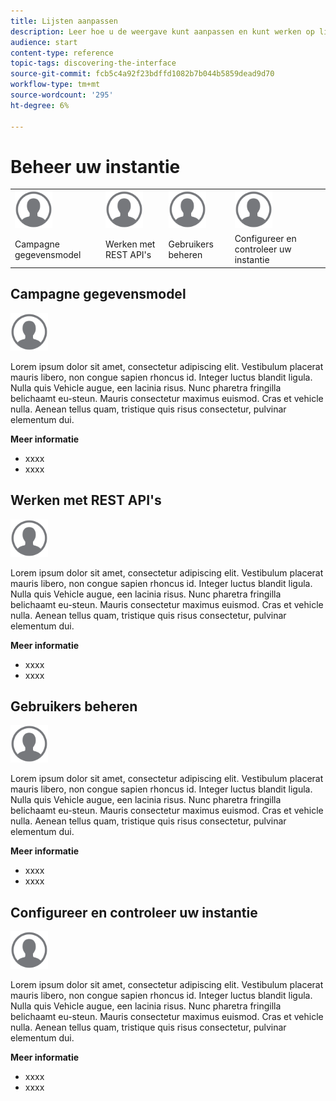 ```yaml
---
title: Lijsten aanpassen
description: Leer hoe u de weergave kunt aanpassen en kunt werken op lijstschermen in Adobe Campaign Standard:elementen sorteren, filteren, verwijderen of dupliceren. De schermen van lijsten tonen elementen van één of verscheidene bepaalde middelen.
audience: start
content-type: reference
topic-tags: discovering-the-interface
source-git-commit: fcb5c4a92f23bdffd1082b7b044b5859dead9d70
workflow-type: tm+mt
source-wordcount: '295'
ht-degree: 6%

---
```



# Beheer uw instantie

<table>
<tr>
    <td valign="top">
        <a href="../../start/using/work-with-audiences.md"><img width="60px" alt="voorwaarden" src="assets/icon_profile.svg"/></a>
    </td>
    <td valign="top">
        <a href="../../api/using/creating-a-service.md"><img width="60px" alt="voorwaarden" src="assets/icon_profile.svg"/></a>
    </td>
    <td valign="top">
        <a href="../../api/using/interacting-with-custom-resources.md"><img width="60px" alt="voorwaarden" src="assets/icon_profile.svg"/></a>
    </td>
    <td valign="top">
        <a href="../../api/using/interacting-with-marketing-history.md"><img width="60px" alt="voorwaarden" src="assets/icon_profile.svg"/></a>
    </td>
</tr>
<tr>
<td>Campagne gegevensmodel</td>
<td>Werken met REST API's</td>
<td>Gebruikers beheren</td>
<td>Configureer en controleer uw instantie</td>
</tr>
</table>

## Campagne gegevensmodel

<img width="60px" alt="voorwaarden" src="assets/icon_profile.svg"/>

Lorem ipsum dolor sit amet, consectetur adipiscing elit. Vestibulum placerat mauris libero, non congue sapien rhoncus id. Integer luctus blandit ligula. Nulla quis Vehicle augue, een lacinia risus. Nunc pharetra fringilla belichaamt eu-steun. Mauris consectetur maximus euismod. Cras et vehicle nulla. Aenean tellus quam, tristique quis risus consectetur, pulvinar elementum dui.

**Meer informatie**

* xxxx
* xxxx

## Werken met REST API&#39;s

<img width="60px" alt="voorwaarden" src="assets/icon_profile.svg"/>

Lorem ipsum dolor sit amet, consectetur adipiscing elit. Vestibulum placerat mauris libero, non congue sapien rhoncus id. Integer luctus blandit ligula. Nulla quis Vehicle augue, een lacinia risus. Nunc pharetra fringilla belichaamt eu-steun. Mauris consectetur maximus euismod. Cras et vehicle nulla. Aenean tellus quam, tristique quis risus consectetur, pulvinar elementum dui.

**Meer informatie**

* xxxx
* xxxx

## Gebruikers beheren

<img width="60px" alt="voorwaarden" src="assets/icon_profile.svg"/>

Lorem ipsum dolor sit amet, consectetur adipiscing elit. Vestibulum placerat mauris libero, non congue sapien rhoncus id. Integer luctus blandit ligula. Nulla quis Vehicle augue, een lacinia risus. Nunc pharetra fringilla belichaamt eu-steun. Mauris consectetur maximus euismod. Cras et vehicle nulla. Aenean tellus quam, tristique quis risus consectetur, pulvinar elementum dui.

**Meer informatie**

* xxxx
* xxxx

## Configureer en controleer uw instantie

<img width="60px" alt="voorwaarden" src="assets/icon_profile.svg"/>

Lorem ipsum dolor sit amet, consectetur adipiscing elit. Vestibulum placerat mauris libero, non congue sapien rhoncus id. Integer luctus blandit ligula. Nulla quis Vehicle augue, een lacinia risus. Nunc pharetra fringilla belichaamt eu-steun. Mauris consectetur maximus euismod. Cras et vehicle nulla. Aenean tellus quam, tristique quis risus consectetur, pulvinar elementum dui.

**Meer informatie**

* xxxx
* xxxx
